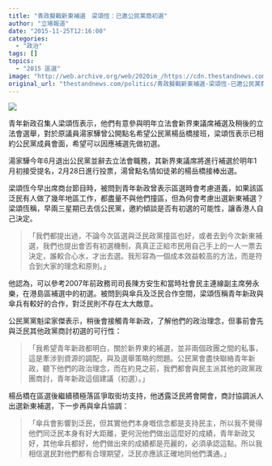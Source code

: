 ```yaml
---
title: "青政擬戰新東補選　梁頌恆：已邀公民黨商初選"
author: "立場報道"
date: "2015-11-25T12:16:00"
categories:
  - "政治"
tags: []
topics:
  - "2015 區選"
image: "http://web.archive.org/web/2020im_/https://cdn.thestandnews.com/media/photos/cache/leungyueng-04_Hhbt1_1200x0.png"
original_url: "thestandnews.com/politics/青政擬戰新東補選-梁頌恆-已邀公民黨商初選"
---
```

![](http://web.archive.org/web/2020im_/https://cdn.thestandnews.com/media/photos/cache/leungyueng-04_Hhbt1_1200x0.png)

青年新政召集人梁頌恆表示，他們有意參與明年立法會新界東議席補選及稍後的立法會選舉，對於原議員湯家驊曾公開點名希望公民黨楊岳橋接班，梁頌恆表示已相約公民黨成員會面，希望可以因應補選先做初選。

湯家驊今年6月退出公民黨並辭去立法會職務，其新界東議席將進行補選於明年1月初接受提名，2月28日進行投票，湯曾點名情如徒弟的楊岳橋接棒出選。

梁頌恆今早出席商台節目時，被問到青年新政曾表示區選時會考慮道義，如果該區泛民有人做了幾年地區工作，都盡量不與他們撞區，但為何會考慮出選新東補選？梁頌恆稱，早兩三星期已去信公民黨，邀約傾談是否有初選的可能性，讓香港人自己決定。

> 「我們都提出過，不論今次區選與泛民政黨撞區也好，或者去到今次新東補選，我們也提出會否有初選機制，真真正正給市民用自己手上的一人一票去決定，誰較合心水，才出去選。我形容為一個成本效益較高的方法，而是符合到大家的理念和原則。」

他認為，可以參考2007年前政務司司長陳方安生和當時社會民主連線副主席勞永樂，在港島區補選中的初選。被問到與傘兵及泛民合作空間，梁頌恆稱青年新政與傘兵有較好的合作，對泛民則不存在太大敵意。  

公民黨黨魁梁家傑表示，稍後會接觸青年新政，了解他們的政治理念，但事前會先與泛民其他政黨商討初選的可行性：

> 「我希望青年新政都明白，關於新界東的補選，並非兩個政團之間的私事，這是牽涉到資源的調配，與及選舉策略的問題。公民黨會盡快聯絡青年新政，聽下他們的政治理念，而在約見之前，我們都會與民主派其他的政黨政團商討，青年新政這個建議（初選）。」

楊岳橋在區選後繼續積極落區爭取街坊支持，他透露泛民將會開會，商討協調派人出選新東補選，下一步再與傘兵協調：

> 「傘兵會影響到泛民，但其實他們本身嘅信念都是支持民主，所以我不覺得他們同泛民本身有好大距離，更何況他們做出這麼好的成績，青年新政又好，其他傘兵都好，他們做出來的成績都是亮麗的，必須承認這點。所以我相信選民對他們都有合理期望，泛民亦應該正確地同他們溝通。」